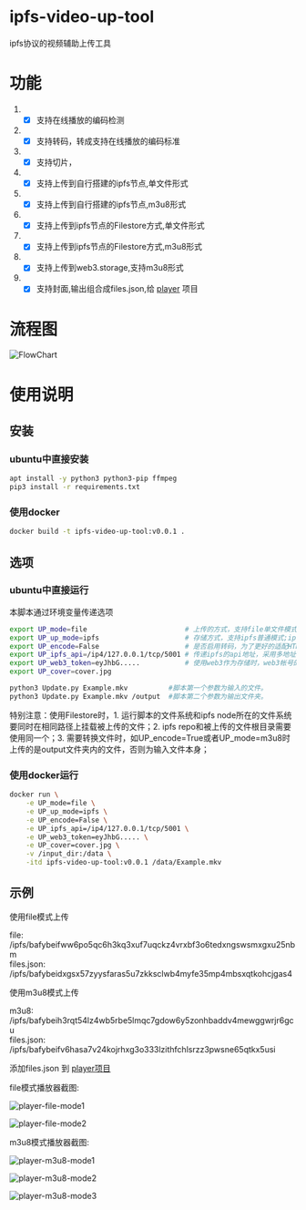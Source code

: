 # ipfs-video-up-tool
ipfs协议的视频辅助上传工具

# 功能
1. - [x] 支持在线播放的编码检测
2. - [x] 支持转码，转成支持在线播放的编码标准
3. - [x] 支持切片，
4. - [x] 支持上传到自行搭建的ipfs节点,单文件形式
5. - [x] 支持上传到自行搭建的ipfs节点,m3u8形式
6. - [x] 支持上传到ipfs节点的Filestore方式,单文件形式
7. - [x] 支持上传到ipfs节点的Filestore方式,m3u8形式
8. - [x] 支持上传到web3.storage,支持m3u8形式
9. - [x] 支持封面,输出组合成files.json,给 [player](https://github.com/bill080307/VideoShare/tree/master/player) 项目

# 流程图
![FlowChart](img/FlowChart.png)

# 使用说明
## 安装
### ubuntu中直接安装
~~~bash
apt install -y python3 python3-pip ffmpeg
pip3 install -r requirements.txt
~~~
### 使用docker
~~~bash
docker build -t ipfs-video-up-tool:v0.0.1 .
~~~

## 选项
###  ubuntu中直接运行
本脚本通过环境变量传递选项
~~~bash
export UP_mode=file                        # 上传的方式，支持file单文件模式;m3u8切片模式
export UP_up_mode=ipfs                     # 存储方式，支持ipfs普通模式;ipfsFile(ipfs启用Filestore的方式);web3使用协议实验室的web3.storage;fileCoin直接使用filecoin主网络
export UP_encode=False                     # 是否启用转码，为了更好的适配HTML5，开启转码将会转成h264/aac格式
export UP_ipfs_api=/ip4/127.0.0.1/tcp/5001 # 传递ipfs的api地址，采用多地址格式(Multiaddr)
export UP_web3_token=eyJhbG.....           # 使用web3作为存储时，web3帐号的token
export UP_cover=cover.jpg

python3 Update.py Example.mkv          #脚本第一个参数为输入的文件。
python3 Update.py Example.mkv /output  #脚本第二个参数为输出文件夹。
~~~
特别注意：使用Filestore时，1. 运行脚本的文件系统和ipfs node所在的文件系统要同时在相同路径上挂载被上传的文件；2. ipfs repo和被上传的文件根目录需要使用同一个；3. 需要转换文件时，如UP_encode=True或者UP_mode=m3u8时上传的是output文件夹内的文件，否则为输入文件本身；
### 使用docker运行
~~~bash
docker run \
    -e UP_mode=file \
    -e UP_up_mode=ipfs \
    -e UP_encode=False \
    -e UP_ipfs_api=/ip4/127.0.0.1/tcp/5001 \
    -e UP_web3_token=eyJhbG..... \
    -e UP_cover=cover.jpg \
    -v /input_dir:/data \
    -itd ipfs-video-up-tool:v0.0.1 /data/Example.mkv
~~~

## 示例
使用file模式上传

file: /ipfs/bafybeifww6po5qc6h3kq3xuf7uqckz4vrxbf3o6tedxngswsmxgxu25nbm  
files.json: /ipfs/bafybeidxgsx57zyysfaras5u7zkksclwb4myfe35mp4mbsxqtkohcjgas4  

使用m3u8模式上传

m3u8: /ipfs/bafybeih3rqt54lz4wb5rbe5lmqc7gdow6y5zonhbaddv4mewggwrjr6gcu  
files.json: /ipfs/bafybeifv6hasa7v24kojrhxg3o333lzithfchlsrzz3pwsne65qtkx5usi  

添加files.json 到 [player项目](https://github.com/bill080307/VideoShare/tree/master/player)

file模式播放器截图:

![player-file-mode1](img/2022-06-10_23-18.jpg)

![player-file-mode2](img/2022-06-10_23-20.jpg)

m3u8模式播放器截图:

![player-m3u8-mode1](img/2022-06-10_23-26.jpg)

![player-m3u8-mode2](img/2022-06-10_23-27.jpg)

![player-m3u8-mode3](img/2022-06-10_23-30.jpg)
